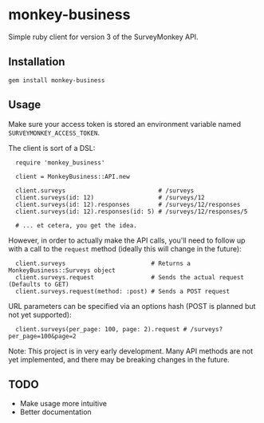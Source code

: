 # monkey-business
Simple ruby client for version 3 of the SurveyMonkey API.

## Installation

```
gem install monkey-business
```

## Usage

Make sure your access token is stored an environment variable named `SURVEYMONKEY_ACCESS_TOKEN`.

The client is sort of a DSL:

```
  require 'monkey_business'

  client = MonkeyBusiness::API.new

  client.surveys                          # /surveys
  client.surveys(id: 12)                  # /surveys/12
  client.surveys(id: 12).responses        # /surveys/12/responses
  client.surveys(id: 12).responses(id: 5) # /surveys/12/responses/5

  # ... et cetera, you get the idea.
```

However, in order to actually make the API calls, you'll need to follow up with a call to the `request` method (ideally this will change in the future):

```
  client.surveys                        # Returns a MonkeyBusiness::Surveys object
  client.surveys.request                # Sends the actual request (Defaults to GET)
  client.surveys.request(method: :post) # Sends a POST request
```

URL parameters can be specified via an options hash (POST is planned but not yet supported):

```
  client.surveys(per_page: 100, page: 2).request # /surveys?per_page=100&page=2
```


Note: This project is in very early development. Many API methods are not yet implemented, and there may be breaking changes in the future.

## TODO

  * Make usage more intuitive
  * Better documentation
